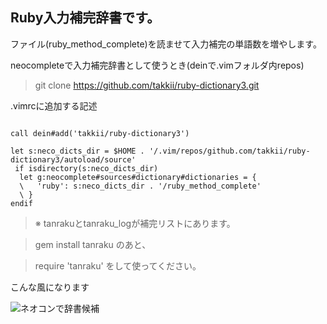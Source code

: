 ## Ruby入力補完辞書です。

ファイル(ruby_method_complete)を読ませて入力補完の単語数を増やします。

neocompleteで入力補完辞書として使うとき(deinで.vimフォルダ内repos)

> git clone https://github.com/takkii/ruby-dictionary3.git

.vimrcに追加する記述

```

call dein#add('takkii/ruby-dictionary3')

let s:neco_dicts_dir = $HOME . '/.vim/repos/github.com/takkii/ruby-dictionary3/autoload/source'
 if isdirectory(s:neco_dicts_dir)
  let g:neocomplete#sources#dictionary#dictionaries = {
  \   'ruby': s:neco_dicts_dir . '/ruby_method_complete'
  \ }
endif

```

>※ tanrakuとtanraku_logが補完リストにあります。

>gem install tanraku のあと、

>require 'tanraku' をして使ってください。

こんな風になります

![ネオコンで辞書候補](https://github.com/takkii/ruby-dictionary3/blob/master/images/image.jpg)
